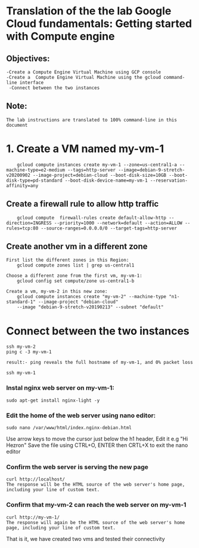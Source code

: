 # Translation of the the lab Google Cloud fundamentals: Getting started with Compute engine

## Objectives:
    -Create a Compute Engine Virtual Machine using GCP console
    -Create a  Compute Engine Virtual Machine using the gcloud command-line interface
     -Connect between the two instances

## Note:
    The lab instructions are translated to 100% command-line in this document

# 1. Create a VM named my-vm-1
        gcloud compute instances create my-vm-1 --zone=us-central1-a --machine-type=e2-medium --tags=http-server --image=debian-9-stretch-v20200902 --image-project=debian-cloud --boot-disk-size=10GB --boot-disk-type=pd-standard --boot-disk-device-name=my-vm-1 --reservation-affinity=any

## Create a firewall rule to allow http traffic
        gcloud compute  firewall-rules create default-allow-http --direction=INGRESS --priority=1000 --network=default --action=ALLOW --rules=tcp:80 --source-ranges=0.0.0.0/0 --target-tags=http-server


## Create another vm in a different zone
    First list the different zones in this Region:
        gcloud compute zones list | grep us-central1

    Choose a different zone from the first vm, my-vm-1:
        gcloud config set compute/zone us-central1-b

    Create a vm, my-vm-2 in this new zone:
        gcloud compute instances create "my-vm-2" --machine-type "n1-standard-1" --image-project "debian-cloud" 
        --image "debian-9-stretch-v20190213" --subnet "default"

# Connect between the two instances
    ssh my-vm-2
    ping c -3 my-vm-1

    result:- ping reveals the full hostname of my-vm-1, and 0% packet loss

    ssh my-vm-1

### Instal nginx web server on my-vm-1:
    sudo apt-get install nginx-light -y

### Edit the home of the web server using nano editor:
    sudo nano /var/www/html/index.nginx-debian.html
Use arrow keys to move the cursor just below the h1 header, Edit it e.g "Hi Hezron"
Save the file using CTRL+O, ENTER then CRTL+X to exit the nano editor
### Confirm the web server is serving the new page
    curl http://localhost/
    The response will be the HTML source of the web server's home page, including your line of custom text.

### Confirm that my-vm-2 can reach the web server on my-vm-1
    curl http://my-vm-1/
    The response will again be the HTML source of the web server's home page, including your line of custom text.

That is it, we have created two vms and tested their connectivity

